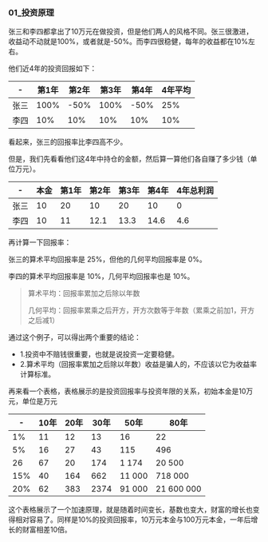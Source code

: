 
### 01_投资原理

张三和李四都拿出了10万元在做投资，但是他们两人的风格不同。张三很激进，收益动不动就是100%，或者就是-50%。而李四很稳健，每年的收益都在10%左右。

他们近4年的投资回报如下：

|  -  | 第1年  | 第2年  | 第3年  | 第4年  | 4年平均 |
| ---- |  ----  | ----  | ----  | ----  | ----  | 
| 张三 | 100%  | -50% | 100% | -50% | 25% |
| 李四 | 10%  | 10% | 10% | 10% | 10% |

看起来，张三的回报率比李四高不少。

但是，我们先看看他们这4年中持仓的金额，然后算一算他们各自赚了多少钱（单位万元）。

|  -  | 本金 | 第1年 | 第2年  | 第3年  | 第4年  | 4年总利润 |
| ---- | ---- | ----  | ----  | ----  | ----  | ----  | 
| 张三 | 10  | 20  | 10 | 20 | 10 | 0 |
| 李四 | 10  | 11  | 12.1 | 13.3| 14.6| 4.6 |

再计算一下回报率：

张三的算术平均回报率是 25%，但他的几何平均回报率是 0%。

李四的算术平均回报率是 10%，几何平均回报率也是 10%。

> 算术平均：回报率累加之后除以年数
>
> 几何平均：回报率累乘之后开方，开方次数等于年数（累乘之前加1，开方之后减1）

通过这个例子，可以得出两个重要的结论：
- 1.投资中不赔钱很重要，也就是说投资一定要稳健。
- 2.算术平均（回报率累加之后除以年数）收益是骗人的，不应该以它为收益率计算标准。

再来看一个表格，表格展示的是投资回报率与投资年限的关系，初始本金是10万元，单位是万元

|  -  | 10年 | 20年 | 30年  | 50年  | 80年  |
| ---- | ---- | ----  | ----  | ----  | ----  | 
| 1% | 11  | 12  | 13 | 16 | 22 |
| 5% | 16  | 27  | 43 | 115| 496 | 
| 26| 67  | 20  | 174 | 1 174 | 20 500 |
| 15% | 40  | 164  | 662 | 11 000 | 718 000 |
| 20% | 62 | 383  | 2374 | 91 000 | 21 600 000 |

这个表格展示了一个加速原理，就是随着时间变长，基数也变大，财富的增长也变得相对容易了。同样是10%的投资回报率，10万元本金与100万元本金，一年后增长的财富相差10倍。

